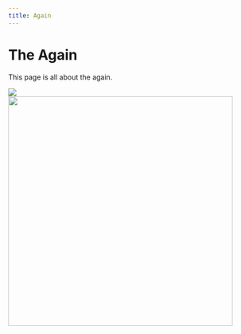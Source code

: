 ```yaml
---
title: Again
---
```

# The Again

This page is all about the again.

<style type="text/css">

.zoomer {
  border: none;
  margin: 0 auto;
  transition: all 0.5s ease;
  -webkit-transition: all 0.5s ease;
  -moz-transition: all 0.5s ease;
  -ms-transition: all 0.5s ease;
}

.zoomer:hover {
  -webkit-transform: scale(1.5);
  -moz-transform: scale(1.5);
  -o-transform: scale(1.5);
  transform: scale(1.5);
}

</style>

<div class="zoomer">
  <img src="http://www.yr.no/place/Netherlands/North_Brabant/Tilburg/avansert_meteogram.png" align='center' ></img>
</div>
<div>
  <img src='http://knmi.nl/neerslagradar/images/meest_recente_radarloop451.gif' width='451' height='462' frameborder='0'></img>
</div>
